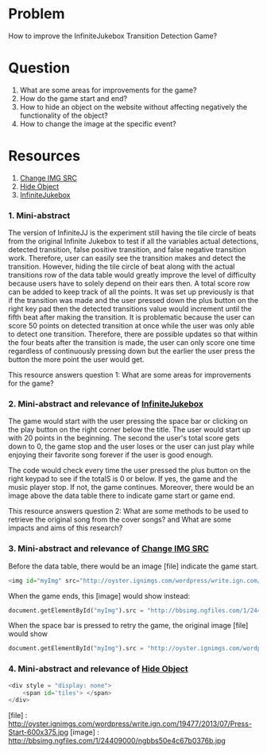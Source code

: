 # Problem
How to improve the InfiniteJukebox Transition Detection Game?

# Question
1. What are some areas for improvements for the game?
2. How do the game start and end?
3. How to hide an object on the website without affecting negatively the functionality of the object?
4. How to change the image at the specific event?


# Resources
1. [Change IMG SRC]
2. [Hide Object]
3. [InfiniteJukebox]

### 1. Mini-abstract
The version of InfiniteJJ is the experiment still having the tile circle of beats from the original Infinite Jukebox to test if all the variables actual detections, detected transition, false positive transition, and false negative transition work. Therefore, user can easily see the transition makes and detect the transition. However, hiding the tile circle of beat along with the actual transitions row of the data table would greatly improve the level of difficulty because users have to solely depend on their ears then. A total score row can be added to keep track of all the points. It was set up previously is that if the transition was made and the user pressed down the plus button on the right key pad then the detected transitions value would increment until the fifth beat after making the transition. It is problematic because the user can score 50 points on detected transition at once while the user was only able to detect one transition. Therefore, there are possible updates so that within the four beats after the transition is made, the user can only score one time regardless of continuously pressing down but the earlier the user press the button the more point the user would get. 

This resource answers question 1: What are some areas for improvements for the game?


### 2. Mini-abstract and relevance of [InfiniteJukebox]
The game would start with the user pressing the space bar or clicking on the play button on the right corner below the title. The user would start up with 20 points in the beginning. The second the user's total score gets down to 0, the game stop and the user loses or the user can just play while enjoying their favorite song forever if the user is good enough.  

The code would check every time the user pressed the plus button on the right keypad to see if the totalS is 0 or below. If yes, the game and the music player stop. If not, the game continues. Moreover, there would be an image above the data table there to indicate game start or game end. 

This resource answers question 2: What are some methods to be used to retrieve the original song from the cover songs? and What are some impacts and aims of this research?  

### 3. Mini-abstract and relevance of [Change IMG SRC]

Before the data table, there would be an image [file] indicate the game start.
```python
<img id="myImg" src="http://oyster.ignimgs.com/wordpress/write.ign.com/19477/2013/07/Press-Start-600x375.jpg" width="300" height="300">
```
When the game ends, this [image] would show instead:		
```python
document.getElementById("myImg").src = "http://bbsimg.ngfiles.com/1/24409000/ngbbs50e4c67b0376b.jpg";
```
When the space bar is pressed to retry the game, the original image [file] would show 
```python
document.getElementById("myImg").src = "http://oyster.ignimgs.com/wordpress/write.ign.com/19477/2013/07/Press-Start-600x375.jpg";
```

### 4. Mini-abstract and relevance of [Hide Object]

```python
<div style = "display: none"> 
	<span id='tiles'> </span> 
</div>
```

[Change IMG SRC]: http://www.w3schools.com/jsref/tryit.asp?filename=tryjsref_img_src2
[Hide Object]: http://www.w3schools.com/jsref/prop_style_display.asp
[InfiniteJukebox]: http://labs.echonest.com/Uploader/index.html
[file] : http://oyster.ignimgs.com/wordpress/write.ign.com/19477/2013/07/Press-Start-600x375.jpg
[image] : http://bbsimg.ngfiles.com/1/24409000/ngbbs50e4c67b0376b.jpg

